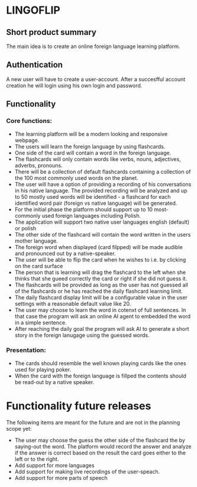 # LINGOFLIP

## Short product summary
The main idea is to create an online foreign language learning platform.


## Authentication
A new user will have to create a user-account. 
After a succesfful account creation he will login using his own login and password.

## Functionality

### Core functions: 
- The learning platform will be a modern looking and responsive webpage.
- The users will learn the foreign language by using flashcards.
- One side of the card will contain a word in the foreign language.
- The flashcards will only contain words like verbs, nouns, adjectives, adverbs, pronouns.
- There will be a collection of default flashcards containing a collection of the 100 most commonly used words on the planet.
- The user will have a option of providing a recording of his conversations in his native language. The provided recording will be analyzed and up to 50 mostly used words will be identified - a flashcard for each identified word pair (foreign vs native language) will be generated.
- For the initial phase the platform should support up to 10 most-commonly used foreign languages including Polish. 
- The application will support two native user languages english (default) or polish
- The other side of the flashcard will contain the word written in the users mother language.
- The foreign word when displayed (card filpped) will be made audible and pronounced out by a native-speaker.
- The user will be able to flip the card when he wishes to i.e. by clicking on the card surface
- The person that is learning will drag the flashcard to the left when she thinks that she gueed correctly the card or right if she did not guess it.
- The flashcards will be provided as long as the user has not guessed all of the flashcards or he has reached the daily flashcard learning limit.
- The daily flashcard display limit will be a configurable value in the user settings with a reasonable default value like 20.
- The user may choose to learn the word in cotenxt of full sentences. In that case the program will ask an online AI agent to embedded the word in a simple sentence. 
- After reaching the daily goal the program will ask AI to generate a short story in the foreign lanugage using the guessed words.


### Presentation:
- The cards should resemble the well known playing cards like the ones used for playing poker.
- When the card with the foreign language is fillped the contents should be read-out by a native speaker.

# Functionality future releases
The following items are meant for the future and are not in the planning scope yet:
- The user may choose the guess the other side of the flashcard the by saying-out the word. 
  The platform would record the answer and analyze if the answer is correct based on the result the card goes either to the left or to the right.
- Add support for more languages
- Add support for making live recordings of the user-speach.
- Add support for more parts of speech


